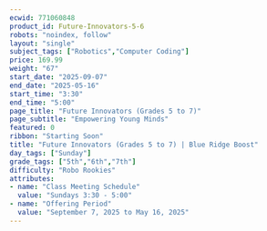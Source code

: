 ```yaml
---
ecwid: 771060848
product_id: Future-Innovators-5-6
robots: "noindex, follow"
layout: "single"
subject_tags: ["Robotics","Computer Coding"]
price: 169.99
weight: "67"
start_date: "2025-09-07"
end_date: "2025-05-16"
start_time: "3:30"
end_time: "5:00"
page_title: "Future Innovators (Grades 5 to 7)"
page_subtitle: "Empowering Young Minds"
featured: 0
ribbon: "Starting Soon"
title: "Future Innovators (Grades 5 to 7) | Blue Ridge Boost"
day_tags: ["Sunday"]
grade_tags: ["5th","6th","7th"]
difficulty: "Robo Rookies"
attributes:
- name: "Class Meeting Schedule"
  value: "Sundays 3:30 - 5:00"
- name: "Offering Period"
  value: "September 7, 2025 to May 16, 2025"
---
```

